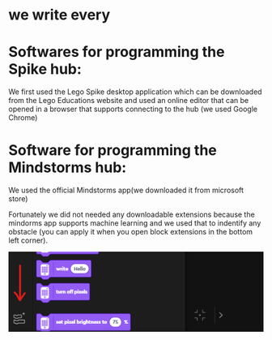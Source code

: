 # we write every 

# Softwares for programming the Spike hub:

We first used the Lego Spike desktop application which can be downloaded from the Lego Educations website 
and used an online editor that can be opened in a browser that supports connecting to the hub (we used Google Chrome)

# Software for programming the Mindstorms hub:

We used the official Mindstorms app(we downloaded it from microsoft store)

Fortunately we did not needed any downloadable extensions because the mindorms app supports machine learning and we used that
to indentify any obstacle (you can apply it when you open block extensions in the bottom left corner).

<img src="block_extensions.png" alt="block extensions">
